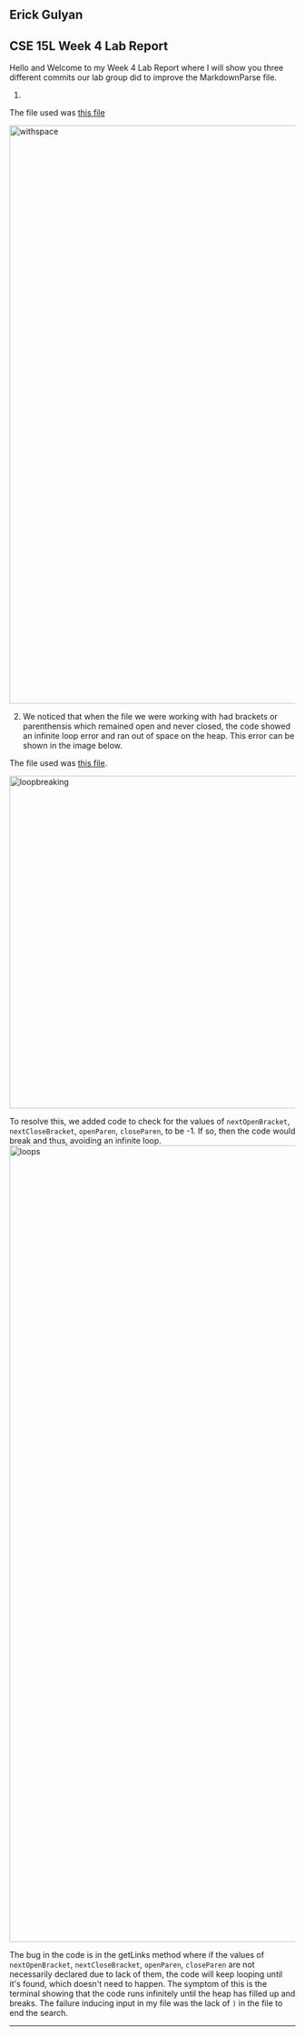 ## Erick Gulyan
**CSE 15L Week 4 Lab Report** 
---
Hello and Welcome to my Week 4 Lab Report where I will show you three different commits our lab group did to improve the MarkdownParse file.


1)
The file used was [this file](https://github.com/erick-gulyan/markdown-parse/blob/main/test1-withspace.md)

<img width="1017" alt="withspace" src="https://user-images.githubusercontent.com/97641133/151507687-e5e72ff7-654d-450b-8499-b88466799774.png">




2) We noticed that when the file we were working with had brackets or parenthensis which remained open and never closed, the code showed an infinite loop error and ran out of space on the heap. This error can be shown in the image below.

The file used was [this file](https://github.com/erick-gulyan/markdown-parse/blob/main/test2-infiniteloop.md?plain=1).

<img width="585" alt="loopbreaking" src="https://user-images.githubusercontent.com/97641133/151503778-7914225f-7876-4a82-9f19-5b3d3fea99f2.png">

To resolve this, we added code to check for the values of `nextOpenBracket`, `nextCloseBracket`, `openParen`, `closeParen`, to be -1. If so, then the code would break and thus, avoiding an infinite loop.
<img width="1401" alt="loops" src="https://user-images.githubusercontent.com/97641133/151503635-e0f3fb07-b165-45f4-9b5f-718ab240eca2.png">

The bug in the code is in the getLinks method where if the values of `nextOpenBracket`, `nextCloseBracket`, `openParen`, `closeParen` are not necessarily declared due to lack of them, the code will keep looping until it's found, which doesn't need to happen. The symptom of this is the terminal showing that the code runs infinitely until the heap has filled up and breaks. The failure inducing input in my file was the lack of `)` in the file to end the search.






---
